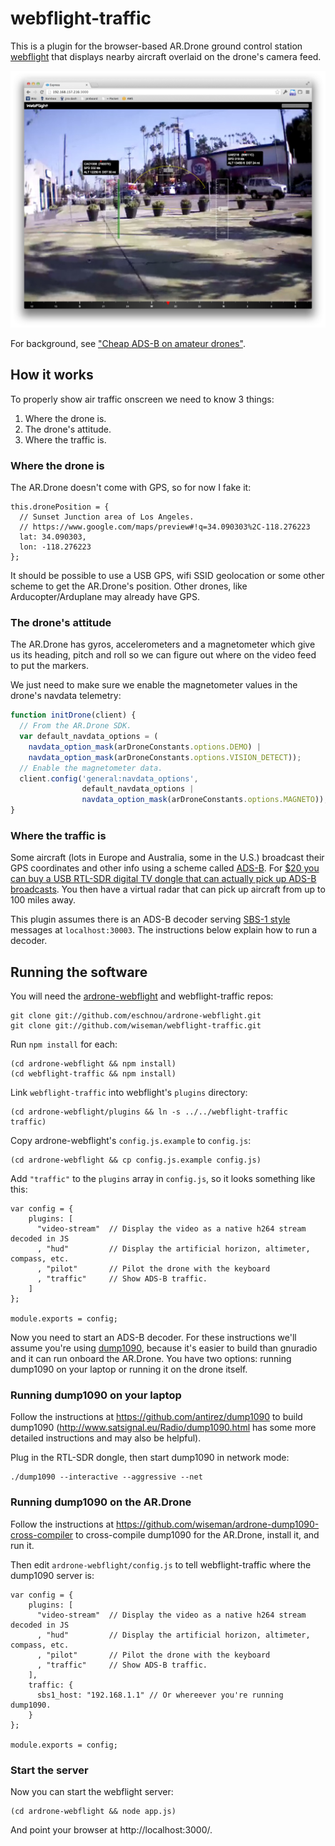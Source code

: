 # webflight-traffic

This is a plugin for the browser-based AR.Drone ground control station
[webflight](http://eschnou.github.io/ardrone-webflight/) that displays
nearby aircraft overlaid on the drone's camera feed.

![Screenshot](traffic-screenshot.jpg "Screenshot")

For background, see ["Cheap ADS-B on amateur
drones"](http://lemondronor.com/blog/indexphp/2013/4/cheap-ads-b-on-amateur-drones).


## How it works

To properly show air traffic onscreen we need to know 3 things:

1. Where the drone is.
2. The drone's attitude.
3. Where the traffic is.


### Where the drone is

The AR.Drone doesn't come with GPS, so for now I fake it:

```
this.dronePosition = {
  // Sunset Junction area of Los Angeles.
  // https://www.google.com/maps/preview#!q=34.090303%2C-118.276223
  lat: 34.090303,
  lon: -118.276223
};
```

It should be possible to use a USB GPS, wifi SSID geolocation or some
other scheme to get the AR.Drone's position.  Other drones, like
Arducopter/Arduplane may already have GPS.


### The drone's attitude

The AR.Drone has gyros, accelerometers and a magnetometer which give
us its heading, pitch and roll so we can figure out where on the video
feed to put the markers.

We just need to make sure we enable the magnetometer values in the
drone's navdata telemetry:

```javascript
function initDrone(client) {
  // From the AR.Drone SDK.
  var default_navdata_options = (
    navdata_option_mask(arDroneConstants.options.DEMO) |
    navdata_option_mask(arDroneConstants.options.VISION_DETECT));
  // Enable the magnetometer data.
  client.config('general:navdata_options',
                default_navdata_options |
                navdata_option_mask(arDroneConstants.options.MAGNETO));
}
```


### Where the traffic is

Some aircraft (lots in Europe and Australia, some in the U.S.)
broadcast their GPS coordinates and other info using a scheme called
[ADS-B](http://en.wikipedia.org/wiki/Automatic_dependent_surveillance-broadcast).
For [$20 you can buy a USB RTL-SDR digital TV dongle that can actually
pick up ADS-B
broadcasts](http://www.irrational.net/2012/08/06/tracking-planes-for-20-or-less/).
You then have a virtual radar that can pick up aircraft from up to 100
miles away.

This plugin assumes there is an ADS-B decoder serving [SBS-1
style](https://github.com/wiseman/node-sbs1#readme) messages at
`localhost:30003`. The instructions below explain how to run a
decoder.


## Running the software

You will need the
[ardrone-webflight](https://github.com/eschnou/ardrone-webflight) and
webflight-traffic repos:

```
git clone git://github.com/eschnou/ardrone-webflight.git
git clone git://github.com/wiseman/webflight-traffic.git
```

Run `npm install` for each:

```
(cd ardrone-webflight && npm install)
(cd webflight-traffic && npm install)
```

Link `webflight-traffic` into webflight's `plugins` directory:

```
(cd ardrone-webflight/plugins && ln -s ../../webflight-traffic traffic)
```

Copy ardrone-webflight's `config.js.example` to `config.js`:

```
(cd ardrone-webflight && cp config.js.example config.js)
```

Add `"traffic"` to the `plugins` array in `config.js`, so it looks
something like this:

```
var config = {
    plugins: [
      "video-stream"  // Display the video as a native h264 stream decoded in JS 
      , "hud"         // Display the artificial horizon, altimeter, compass, etc.
      , "pilot"       // Pilot the drone with the keyboard
      , "traffic"     // Show ADS-B traffic.
    ]
};

module.exports = config;
```

Now you need to start an ADS-B decoder.  For these instructions we'll
assume you're using [dump1090](https://github.com/antirez/dump1090),
because it's easier to build than gnuradio and it can run onboard the
AR.Drone.  You have two options: running dump1090 on your laptop or
running it on the drone itself.

### Running dump1090 on your laptop

Follow the instructions at https://github.com/antirez/dump1090 to
build dump1090 (http://www.satsignal.eu/Radio/dump1090.html has some
more detailed instructions and may also be helpful).

Plug in the RTL-SDR dongle, then start dump1090 in network mode:

```
./dump1090 --interactive --aggressive --net
```


### Running dump1090 on the AR.Drone

Follow the instructions at
https://github.com/wiseman/ardrone-dump1090-cross-compiler to
cross-compile dump1090 for the AR.Drone, install it, and run it.

Then edit `ardrone-webflight/config.js` to tell webflight-traffic
where the dump1090 server is:

```
var config = {
    plugins: [
      "video-stream"  // Display the video as a native h264 stream decoded in JS 
      , "hud"         // Display the artificial horizon, altimeter, compass, etc.
      , "pilot"       // Pilot the drone with the keyboard
      , "traffic"     // Show ADS-B traffic.
    ],
    traffic: {
      sbs1_host: "192.168.1.1" // Or whereever you're running dump1090.
    }
};

module.exports = config;
```

### Start the server

Now you can start the webflight server:

```
(cd ardrone-webflight && node app.js)
```

And point your browser at http://localhost:3000/.

